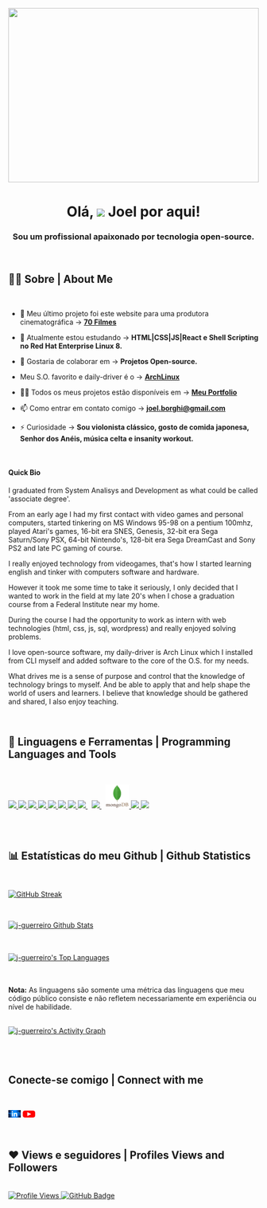 <a href="#"><img  width="100%" height="350" src="Digital_rain_animation_small_letters_shine.gif"/></a><br />

<h1 align="center"> Olá, <img src="https://raw.githubusercontent.com/MartinHeinz/MartinHeinz/master/wave.gif" width="30px"> Joel por aqui!</h1>
<h3 align="center">Sou um profissional apaixonado por tecnologia open-source.</h3> <br />


## 🙋‍♂️ Sobre | About Me
<br />

- 🔭 Meu último projeto foi este website para uma produtora cinematográfica -> **[70 Filmes](https://70filmes.com.br)**

- 🌱 Atualmente estou estudando -> **HTML|CSS|JS|React e Shell Scripting no Red Hat Enterprise Linux 8.**

- 👯 Gostaria de colaborar em -> **Projetos Open-source.**

- Meu S.O. favorito e daily-driver é o -> **[ArchLinux](https://archlinux.org)**

- 👨‍💻 Todos os meus projetos estão disponíveis em -> **[Meu Portfolio](https://j-guerreiro.github.io/jguerreiro.github.io/)**

- 📫 Como entrar em contato comigo -> **joel.borghi@gmail.com**

- ⚡ Curiosidade -> **Sou violonista clássico, gosto de comida japonesa, Senhor dos Anéis, música celta e insanity workout.**

<br> 

#### Quick Bio

<p align="left">  
I graduated from System Analisys and Development as what could be called 'associate degree'.

From an early age I had my first contact with video games and personal computers, started tinkering on MS Windows 95-98 on a pentium 100mhz, played Atari's games, 16-bit era SNES, Genesis, 32-bit era Sega Saturn/Sony PSX, 64-bit Nintendo's, 128-bit era Sega DreamCast and Sony PS2 and late PC gaming of course.

I really enjoyed technology from videogames, that's how I started learning english and tinker with computers software and hardware.

However it took me some time to take it seriously, I only decided that I wanted to work in the field at my late 20's when I chose a graduation course from a Federal Institute near my home.

During the course I had the opportunity to work as intern with web technologies (html, css, js, sql, wordpress) and really enjoyed solving problems.

I love open-source software, my daily-driver is Arch Linux which I installed from CLI myself and added software to the core of the O.S. for my needs.

What drives me is a sense of purpose and control that the knowledge of technology brings to myself. 
And be able to apply that and help shape the world of users and learners. 
I believe that knowledge should be gathered and shared, I also enjoy teaching.
</p>
<br />


## 🚀 Linguagens e Ferramentas | Programming Languages and Tools
<br />
<p align="left"> 
    <a href="https://www.java.com" target="_blank"> <img src="https://img.icons8.com/color/48/000000/java-coffee-cup-logo.png"/> </a>
    <a href="https://reactjs.org/" target="_blank"> <img src="https://img.icons8.com/color/48/000000/react-native.png"/> </a>
    </a> 
    <a href="https://developer.mozilla.org/en-US/docs/Web/JavaScript" target="_blank"> <img src="https://img.icons8.com/color/48/000000/javascript.png"/> </a> 
    <a href="https://www.w3.org/html/" target="_blank"> <img src="https://img.icons8.com/color/48/000000/html-5.png"/> </a> 
    <a href="https://www.w3schools.com/css/" target="_blank"> <img src="https://img.icons8.com/color/48/000000/css3.png"/> </a> 
    <a href="https://getbootstrap.com" target="_blank"> <img src="https://img.icons8.com/color/48/000000/bootstrap.png"/> </a> 
    <a href="https://www.python.org" target="_blank"> <img src="https://img.icons8.com/color/48/000000/python.png"/> </a> 
    <a style="padding-right:8px;" href="https://nodejs.org" target="_blank"> <img src="https://img.icons8.com/color/48/000000/nodejs.png"/> </a> 
    <a style="padding-right:8px;" href="https://www.mysql.com/" target="_blank"> <img src="https://img.icons8.com/fluent/50/000000/mysql-logo.png"/> </a>
    <a href="https://www.mongodb.com/" target="_blank"> <img src="https://raw.githubusercontent.com/devicons/devicon/master/icons/mongodb/mongodb-original-wordmark.svg" alt="mongodb" width="48" height="48"/> </a> 
    <a href="https://firebase.google.com/" target="_blank"> <img src="https://img.icons8.com/color/48/000000/firebase.png"/> </a> 
     </a>   
    <a href="https://git-scm.com/" target="_blank"> <img src="https://img.icons8.com/color/48/000000/git.png"/> </a> 
</p>

<!-- [![React Badge](https://img.shields.io/badge/-React-61DBFB?style=for-the-badge&labelColor=black&logo=react&logoColor=61DBFB)](#)  [![Javascript Badge](https://img.shields.io/badge/-Javascript-F0DB4F?style=for-the-badge&labelColor=black&logo=javascript&logoColor=F0DB4F)](#) [![Typescript Badge](https://img.shields.io/badge/-Typescript-007acc?style=for-the-badge&labelColor=black&logo=typescript&logoColor=007acc)](#) [![Nodejs Badge](https://img.shields.io/badge/-Nodejs-3C873A?style=for-the-badge&labelColor=black&logo=node.js&logoColor=3C873A)](#) [![GraphQL Badge](https://img.shields.io/badge/-GraphQl-e535ab?style=for-the-badge&labelColor=black&logo=node.js&logoColor=e535ab)](#) -->
<br/>
<br />

## 📊 Estatísticas do meu Github | Github Statistics
<br />
<p align="center">
    
  [![GitHub Streak](https://github-readme-streak-stats.herokuapp.com/?user=j-guerreiro&theme=yeblu&hide_border=true)](https://github.com/DenverCoder1/github-readme-streak-stats)

<br />
</p>
    <a href="https://github.com/j-guerreiro/github-readme-stats"><img alt="j-guerreiro Github Stats" src="https://github-readme-stats.vercel.app/api?username=j-guerreiro&show_icons=true&count_private=true&theme=react&hide_border=true&bg_color=112a4b" /></a>

  <br /> <br /> 
  <a href="https://github.com/j-guerreiro/github-readme-stats"><img alt="j-guerreiro's Top Languages" src="https://github-readme-stats.vercel.app/api/top-langs/?username=j-guerreiro&langs_count=8&count_private=true&layout=compact&theme=react&hide_border=true&bg_color=112a4b" /></a>


  <br />
  <br />
  <b>Nota:</b> As linguagens são somente uma métrica das linguagens que meu código público consiste e não refletem necessariamente em experiência ou nível de habilidade.


<br />
<br />

<a href="https://github.com/j-guerreiro/github-readme-activity-graph"><img alt="j-guerreiro's Activity Graph" src="https://activity-graph.herokuapp.com/graph?username=j-guerreiro&bg_color=112a4b&color=5BCDEC&line=5BCDEC&point=FFFFFF&hide_border=true" /></a>

<br />
<br />

## Conecte-se comigo | Connect with me
<br />
<p align="left">

<a href = "https://www.linkedin.com/in/joel-guerreiro/"><img width="5%" height="5%" src="linkedin.jpg"/></a>
<a href = "https://www.youtube.com/channel/UC4FHLHvEgUcjgNFBW0EYh9Q"><img width="5%" height="5%" src="youtube.png"/></a>

<br />

</p>

## ❤ Views e seguidores | Profiles Views and Followers
<br />
<a href="https://github.com/antonkomarev/github-profile-views-counter">
    <img src="https://komarev.com/ghpvc/?username=j-guerreiro" alt="Profile Views" target="_blank">
</a>
<a href="https://github.com/j-guerreiro?tab=followers"><img src="https://img.shields.io/github/followers/j-guerreiro?label=Followers&style=social" alt="GitHub Badge" target="_blank"></a>


